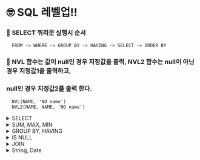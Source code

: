 # 🤓 SQL 레벨업!!  
### 🔔 SELECT 쿼리문 실행시 순서   
      FROM -> WHERE -> GROUP BY -> HAVING -> SELECT -> ORDER BY  
      
### 🔔 NVL 함수는 값이 null인 경우 지정값을 출력, NVL2 함수는 null이 아닌경우 지정값1을 출력하고,   
###    null인 경우 지정값2를 출력 한다.  
      NVL(NAME, 'NO name')
      NVL2(NAME, NAME, 'NO name')

<details>
  <summary>SELECT</summary>  
  
  📄 테이블  
  ![image](https://user-images.githubusercontent.com/73812196/124098265-5c656d80-da97-11eb-9ff1-465d9cb857f3.png)
  
- 동물 보호소에 들어온 모든 동물의 정보를 ANIMAL_ID순으로 조회하는 SQL문을 작성해주세요. SQL을 실행하면 다음과 같이 출력되어야 합니다.  
  
  SELECT *  
  FROM ANIMAL_INS  
  ORDER BY ANIMAL_ID ASC;    
  
  📄 결과
  ![image](https://user-images.githubusercontent.com/73812196/124098315-68512f80-da97-11eb-8b3a-0eb25b5103a2.png)  
  
- 동물 보호소에 들어온 모든 동물의 이름과 보호 시작일을 조회하는 SQL문을 작성해주세요. 이때 결과는 ANIMAL_ID 역순으로 보여주세요. SQL을 실행하면 다음과 같이 출력되어야 합니다.  
  
  SELECT NAME  
     , DATETIME  
  FROM ANIMAL_INS  
  ORDER BY ANIMAL_ID DESC;    
  
  📄 결과  
  ![image](https://user-images.githubusercontent.com/73812196/124099277-515f0d00-da98-11eb-9e1e-97c0bf135f63.png)  
  
- 동물 보호소에 들어온 동물 중 아픈 동물1의 아이디와 이름을 조회하는 SQL 문을 작성해주세요. 이때 결과는 아이디 순으로 조회해주세요.  
  
  SELECT ANIMAL_ID  
     , NAME  
  FROM ANIMAL_INS  
  WHERE INTAKE_CONDITION = 'Sick'  
  ORDER BY ANIMAL_ID ASC;    
  
  📄 결과  
  ![image](https://user-images.githubusercontent.com/73812196/124099517-92572180-da98-11eb-98ef-2db44c947856.png)  
  
- 동물 보호소에 들어온 동물 중 젊은 동물1의 아이디와 이름을 조회하는 SQL 문을 작성해주세요. 이때 결과는 아이디 순으로 조회해주세요.  
  
  SELECT ANIMAL_ID  
       , NAME  
  FROM ANIMAL_INS  
  WHERE INTAKE_CONDITION NOT IN 'Aged'  
  ORDER BY ANIMAL_ID ASC;    
  
  📄 결과  
  ![image](https://user-images.githubusercontent.com/73812196/124099654-b9155800-da98-11eb-97a6-3c220c2b227e.png)  
  
- 동물 보호소에 들어온 모든 동물의 아이디와 이름, 보호 시작일을 이름 순으로 조회하는 SQL문을 작성해주세요. 단, 이름이 같은 동물 중에서는 보호를 나중에 시작한 동물을 먼저 보여줘야 합니다.  
  
  SELECT ANIMAL_ID  
     , NAME  
     , DATETIME  
  FROM ANIMAL_INS  
  ORDER BY NAME ASC, DATETIME DESC;    
  
  📄 결과  
  ![image](https://user-images.githubusercontent.com/73812196/124099909-ecf07d80-da98-11eb-8d4f-18f70489fc13.png)  
  
- 동물 보호소에 가장 먼저 들어온 동물의 이름을 조회하는 SQL 문을 작성해주세요.  
  
  SELECT NAME  
  FROM ANIMAL_INS  
  WHERE DATETIME = (SELECT MIN(DATETIME)  
                    FROM ANIMAL_INS);    
  
  📄 결과  
  ![image](https://user-images.githubusercontent.com/73812196/124100042-13161d80-da99-11eb-915e-c0e0a0c2cbd7.png)  
</details>  
<details>
  <summary>SUM, MAX, MIN</summary>  
  
  📄 테이블    
  ![image](https://user-images.githubusercontent.com/73812196/124098265-5c656d80-da97-11eb-9ff1-465d9cb857f3.png)  
  
- 가장 최근에 들어온 동물은 언제 들어왔는지 조회하는 SQL 문을 작성해주세요.  
  
  SELECT MAX(DATETIME)  
  FROM ANIMAL_INS;  
  
  📄 결과  
  ![image](https://user-images.githubusercontent.com/73812196/124201699-a0965380-db13-11eb-8269-f05c6365beda.png)  
  
- 동물 보호소에 가장 먼저 들어온 동물은 언제 들어왔는지 조회하는 SQL 문을 작성해주세요.  
  
  SELECT MIN(DATETIME)  
  FROM ANIMAL_INS;  
  
  📄 결과  
  ![image](https://user-images.githubusercontent.com/73812196/124201762-c6235d00-db13-11eb-9456-23eec846f1c5.png)  
  
- 동물 보호소에 동물이 몇 마리 들어왔는지 조회하는 SQL 문을 작성해주세요.  
  
  SELECT COUNT(ANIMAL_ID)  
  FROM ANIMAL_INS;  
  
  📄 결과  
  ![image](https://user-images.githubusercontent.com/73812196/124201803-e8b57600-db13-11eb-80c0-3cfe9c8defd6.png)  
  
- 동물 보호소에 들어온 동물의 이름은 몇 개인지 조회하는 SQL 문을 작성해주세요. 이때 이름이 NULL인 경우는 집계하지 않으며 중복되는 이름은 하나로 칩니다.
  
  SELECT COUNT(DISTINCT(NAME))  
  FROM ANIMAL_INS  
  WHERE NAME NOT IN('NULL'); 
  
  📄 결과  
  ![image](https://user-images.githubusercontent.com/73812196/124201858-169aba80-db14-11eb-8f47-40a95c6dda4f.png)  
</details>  
<details>
  <summary>GROUP BY, HAVING</summary>  
  
  📄 테이블  
  ![image](https://user-images.githubusercontent.com/73812196/124098265-5c656d80-da97-11eb-9ff1-465d9cb857f3.png)  
  
- 동물 보호소에 들어온 동물 중 고양이와 개가 각각 몇 마리인지 조회하는 SQL문을 작성해주세요. 이때 고양이를 개보다 먼저 조회해주세요.  
  
  SELECT ANIMAL_TYPE  
     , COUNT(ANIMAL_ID) AS count  
  FROM ANIMAL_INS  
  GROUP BY ANIMAL_TYPE  
  ORDER BY ANIMAL_TYPE ASC;  
  
  📄 결과  
  ![image](https://user-images.githubusercontent.com/73812196/124202093-9b85d400-db14-11eb-9391-bbf67116756c.png)  
  
- 동물 보호소에 들어온 동물 이름 중 두 번 이상 쓰인 이름과 해당 이름이 쓰인 횟수를 조회하는 SQL문을 작성해주세요. 이때 결과는 이름이 없는 동물은 집계에서 제외하며, 결과는 이름 순으로 조회해주세요.  
  
  SELECT NAME  
     , COUNT(NAME) AS count  
  FROM ANIMAL_INS  
  GROUP BY NAME HAVING COUNT(NAME) >= 2  
  ORDER BY NAME ASC; 
  
  📄 결과    
  ![image](https://user-images.githubusercontent.com/73812196/124202169-ccfe9f80-db14-11eb-804b-8a54b23d98e8.png)  
  
  📄 테이블  
  ![image](https://user-images.githubusercontent.com/73812196/124202316-0afbc380-db15-11eb-873b-bdbd14ca7e30.png)  
  
- 보호소에서는 몇 시에 입양이 가장 활발하게 일어나는지 알아보려 합니다. 09:00부터 19:59까지, 각 시간대별로 입양이 몇 건이나 발생했는지 조회하는 SQL문을 작성해주세요. 이때 결과는 시간대 순으로 정렬해야 합니다.  
  
  SELECT EXTRACT(HOUR FROM CAST(DATETIME AS TIMESTAMP)) AS HOUR  
     , COUNT(ANIMAL_ID) AS COUNT  
  FROM ANIMAL_OUTS A  
  WHERE EXTRACT(HOUR FROM CAST(DATETIME AS TIMESTAMP)) BETWEEN 9 AND 19  
  GROUP BY EXTRACT(HOUR FROM CAST(DATETIME AS TIMESTAMP))  
  ORDER BY HOUR;  
  
  📄 결과  
  ![image](https://user-images.githubusercontent.com/73812196/124202400-39799e80-db15-11eb-8ac3-99b6adf990e2.png)  
  
- 보호소에서는 몇 시에 입양이 가장 활발하게 일어나는지 알아보려 합니다. 0시부터 23시까지, 각 시간대별로 입양이 몇 건이나 발생했는지 조회하는 SQL문을 작성해주세요. 이때 결과는 시간대 순으로 정렬해야 합니다.  
  
  SELECT HOUR, COUNT(B.DATETIME) AS COUNT  
  FROM  
     (SELECT LEVEL-1 AS HOUR --LEVEL은 기본으로 1부터 시작  
      FROM DUAL    
      CONNECT BY LEVEL<25) A   
  LEFT JOIN ANIMAL_OUTS B --데이터가 없어도 출력되어야 하므로 LEFT JOIN  
  ON A.HOUR = TO_CHAR(B.DATETIME,'HH24')  
  GROUP BY HOUR   
  ORDER BY HOUR;  
                           
  📄 결과  
  ![image](https://user-images.githubusercontent.com/73812196/124205529-61203500-db1c-11eb-8c32-b00efec820bf.png)   
</details>
<details>
  <summary>IS NULL</summary>  
  
  📄 테이블  
  ![image](https://user-images.githubusercontent.com/73812196/124098265-5c656d80-da97-11eb-9ff1-465d9cb857f3.png)  
  
- 동물 보호소에 들어온 동물 중, 이름이 없는 채로 들어온 동물의 ID를 조회하는 SQL 문을 작성해주세요. 단, ID는 오름차순 정렬되어야 합니다.  
  
  SELECT ANIMAL_ID
  FROM ANIMAL_INS
  WHERE NAME IS NULL
  ORDER BY ANIMAL_ID;  
  
  📄 결과  
  ![image](https://user-images.githubusercontent.com/73812196/124206008-6a5dd180-db1d-11eb-9d57-bd5054d82f91.png)  
  
- 동물 보호소에 들어온 동물 중, 이름이 있는 동물의 ID를 조회하는 SQL 문을 작성해주세요. 단, ID는 오름차순 정렬되어야 합니다.  
  
  SELECT ANIMAL_ID  
  FROM ANIMAL_INS  
  WHERE NAME IS NOT NULL  
  ORDER BY ANIMAL_ID;  
  
  📄 결과  
  ![image](https://user-images.githubusercontent.com/73812196/124206192-d3dde000-db1d-11eb-84c1-238d06cab297.png)  
  
- 입양 게시판에 동물 정보를 게시하려 합니다. 동물의 생물 종, 이름, 성별 및 중성화 여부를 아이디 순으로 조회하는 SQL문을 작성해주세요. 이때 프로그래밍을 모르는 사람들은 NULL이라는 기호를 모르기 때문에, 이름이 없는 동물의 이름은 "No name"으로 표시해 주세요.  
  
  SELECT ANIMAL_TYPE  
       , NVL(NAME, 'No name')  
       , SEX_UPON_INTAKE  
  FROM ANIMAL_INS  
  ORDER BY ANIMAL_ID;  
  
  📄 결과  
  ![image](https://user-images.githubusercontent.com/73812196/124207379-57003580-db20-11eb-99a9-14989eb3bfc7.png)  
  ![image](https://user-images.githubusercontent.com/73812196/124207410-6b443280-db20-11eb-9273-172e2053b80a.png)  
</details> 

<details>
  <summary>JOIN</summary>
  
  📄 테이블  
  ![image](https://user-images.githubusercontent.com/73812196/124098265-5c656d80-da97-11eb-9ff1-465d9cb857f3.png)  
  ![image](https://user-images.githubusercontent.com/73812196/124202316-0afbc380-db15-11eb-873b-bdbd14ca7e30.png)  
  
- ANIMAL_OUTS 테이블은 동물 보호소에서 입양 보낸 동물의 정보를 담은 테이블입니다. ANIMAL_OUTS 테이블의 ANIMAL_ID는 ANIMAL_INS의 ANIMAL_ID의 외래 키입니다. 천재지변으로 인해 일부 데이터가 유실되었습니다. 입양을 간 기록은 있는데, 보호소에 들어온 기록이 없는 동물의 ID와 이름을 ID 순으로 조회하는 SQL문을 작성해주세요.  
  
  SELECT A.ANIMAL_ID  
       , A.NAME  
  FROM ANIMAL_OUTS A  
  LEFT JOIN ANIMAL_INS B  
  ON A.ANIMAL_ID = B.ANIMAL_ID  
  WHERE B.ANIMAL_ID IS NULL  
  ORDER BY A.ANIMAL_ID;   
  
  📄 결과   
  ![image](https://user-images.githubusercontent.com/73812196/124208601-d3941380-db22-11eb-98fa-86fe80c7ca4d.png)  
  
- 관리자의 실수로 일부 동물의 입양일이 잘못 입력되었습니다. 보호 시작일보다 입양일이 더 빠른 동물의 아이디와 이름을 조회하는 SQL문을 작성해주세요. 이때 결과는 보호 시작일이 빠른 순으로 조회해야합니다.  
  
  SELECT A.ANIMAL_ID  
       , A.NAME  
  FROM ANIMAL_INS A  
  FULL OUTER JOIN ANIMAL_OUTS B  
  ON A.ANIMAL_ID = B.ANIMAL_ID  
  WHERE A.DATETIME > B.DATETIME  
  ORDER BY A.DATETIME;  
  
  📄 결과  
  ![image](https://user-images.githubusercontent.com/73812196/124208980-b449b600-db23-11eb-9d8e-765e35c3b2cb.png)  
  
- 아직 입양을 못 간 동물 중, 가장 오래 보호소에 있었던 동물 3마리의 이름과 보호 시작일을 조회하는 SQL문을 작성해주세요. 이때 결과는 보호 시작일 순으로 조회해야 합니다.  
  
  SELECT * FROM (  
                SELECT A.NAME   
                     , A.DATETIME   
                FROM ANIMAL_INS A  
                LEFT JOIN ANIMAL_OUTS B  
                ON A.ANIMAL_ID = B.ANIMAL_ID  
                WHERE B.ANIMAL_ID IS NULL  
                ORDER BY A.DATETIME)  
  WHERE ROWNUM < 4;  
                   
  📄 결과  
  ![image](https://user-images.githubusercontent.com/73812196/124210575-9fbaed00-db26-11eb-8b74-bfb4631885b3.png)  
                   
- 보호소에서 중성화 수술을 거친 동물 정보를 알아보려 합니다. 보호소에 들어올 당시에는 중성화1되지 않았지만, 보호소를 나갈 당시에는 중성화된 동물의 아이디와 생물 종, 이름을 조회하는 아이디 순으로 조회하는 SQL 문을 작성해주세요.    
                   
  SELECT A.ANIMAL_ID  
       , A.ANIMAL_TYPE  
       , A.NAME  
  FROM ANIMAL_OUTS A  
  LEFT JOIN ANIMAL_INS B  
  ON A.ANIMAL_ID = B.ANIMAL_ID  
  WHERE B.SEX_UPON_INTAKE LIKE 'Intact%'  
      AND A.SEX_UPON_OUTCOME NOT LIKE 'Intact%'  
  ORDER BY A.ANIMAL_ID;  
                   
  📄 결과  
  ![image](https://user-images.githubusercontent.com/73812196/124211970-02ad8380-db29-11eb-9262-10fef971b16c.png)  
</details>
<details>
  <summary>String, Date</summary>  
      
  📄 테이블    
  ![image](https://user-images.githubusercontent.com/73812196/124098265-5c656d80-da97-11eb-9ff1-465d9cb857f3.png)  
  ![image](https://user-images.githubusercontent.com/73812196/124202316-0afbc380-db15-11eb-873b-bdbd14ca7e30.png)  
      
- 동물 보호소에 들어온 동물 중 이름이 Lucy, Ella, Pickle, Rogan, Sabrina, Mitty인 동물의 아이디와 이름, 성별 및 중성화 여부를 조회하는 SQL 문을 작성해주세요.  
      
  SELECT ANIMAL_ID  
       , NAME  
       , SEX_UPON_INTAKE  
  FROM ANIMAL_INS  
  WHERE NAME IN ('Lucy', 'Ella', 'Pickle', 'Rogan', 'Sabrina', 'Mitty')  
  ORDER BY ANIMAL_ID;  
      
  📄 결과  
  ![image](https://user-images.githubusercontent.com/73812196/124216854-19a4a380-db32-11eb-8712-c5bcee8d6bd3.png)  
      
- 보호소에 돌아가신 할머니가 기르던 개를 찾는 사람이 찾아왔습니다. 이 사람이 말하길 할머니가 기르던 개는 이름에 'el'이 들어간다고 합니다. 동물 보호소에 들어온 동물 이름 중, 이름에 "EL"이 들어가는 개의 아이디와 이름을 조회하는 SQL문을 작성해주세요. 이때 결과는 이름 순으로 조회해주세요. 단, 이름의 대소문자는 구분하지 않습니다.  
      
  SELECT ANIMAL_ID  
       , NAME  
  FROM ANIMAL_INS  
  WHERE UPPER(NAME) LIKE '%EL%'  
      AND ANIMAL_TYPE = 'Dog'  
  ORDER BY NAME;  
   
  📄 결과  
  ![image](https://user-images.githubusercontent.com/73812196/124218538-60e06380-db35-11eb-9a0c-906930f249f8.png) 
      
- 보호소의 동물이 중성화되었는지 아닌지 파악하려 합니다. 중성화된 동물은 SEX_UPON_INTAKE 컬럼에 'Neutered' 또는 'Spayed'라는 단어가 들어있습니다. 동물의 아이디와 이름, 중성화 여부를 아이디 순으로 조회하는 SQL문을 작성해주세요. 이때 중성화가 되어있다면 'O', 아니라면 'X'라고 표시해주세요.  
      
  SELECT ANIMAL_ID  
       , NAME  
       , CASE WHEN SEX_UPON_INTAKE LIKE 'Neutered%' THEN 'O'  
              WHEN SEX_UPON_INTAKE LIKE 'Spayed%' THEN 'O'  
              ELSE 'X' END  
  FROM ANIMAL_INS  
  ORDER BY ANIMAL_ID  
      
  📄 결과  
  ![image](https://user-images.githubusercontent.com/73812196/124221835-735d9b80-db3b-11eb-8330-f0c525431460.png)  
      
- 입양을 간 동물 중, 보호 기간이 가장 길었던 동물 두 마리의 아이디와 이름을 조회하는 SQL문을 작성해주세요. 이때 결과는 보호 기간이 긴 순으로 조회해야 합니다.    
  
  SELECT ANIMAL_ID  
       , NAME  
  FROM (SELECT A.ANIMAL_ID  
             , A.NAME  
        FROM ANIMAL_INS A  
        JOIN ANIMAL_OUTS B  
        ON A.ANIMAL_ID = B.ANIMAL_ID  
        ORDER BY B.DATETIME - A.DATETIME DESC  
       )  
  WHERE ROWNUM < 3;  
                   
  📄 결과  
  ![image](https://user-images.githubusercontent.com/73812196/124223803-65aa1500-db3f-11eb-8a61-334f6af403a2.png)  
                   
- 테이블에 등록된 모든 레코드에 대해, 각 동물의 아이디와 이름, 들어온 날짜1를 조회하는 SQL문을 작성해주세요. 이때 결과는 아이디 순으로 조회해야 합니다.  
                   
  SELECT ANIMAL_ID  
       , NAME  
       , TO_CHAR(DATETIME, 'YYYY-MM-DD') AS 날짜  
  FROM ANIMAL_INS  
  ORDER BY ANIMAL_ID  
                   
  📄 결과  
  ![image](https://user-images.githubusercontent.com/73812196/124224411-90489d80-db40-11eb-9178-95c8dd038caa.png)   
</details>
